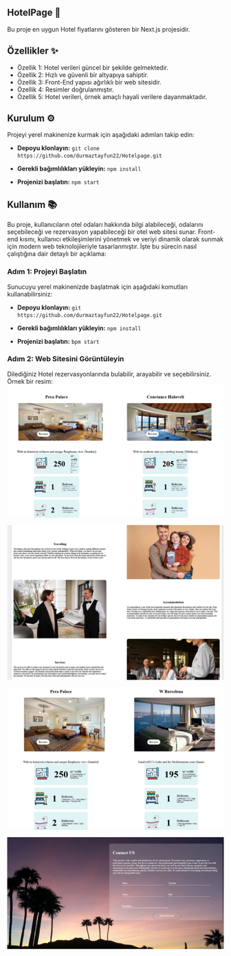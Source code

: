 ﻿## **HotelPage** 🚀
Bu proje en uygun Hotel fiyatlarını gösteren bir Next.js projesidir.
## **Özellikler** ✨

-   Özellik 1: Hotel verileri güncel bir şekilde gelmektedir.
-   Özellik 2: Hızlı ve güvenli bir altyapıya sahiptir.
-   Özellik 3: Front-End yapısı ağırlıklı bir web sitesidir.
-   Özellik 4: Resimler doğrulanmıştır.
-   Özellik 5: Hotel verileri, örnek amaçlı hayali verilere dayanmaktadır.
## **Kurulum** ⚙️

Projeyi yerel makinenize kurmak için aşağıdaki adımları takip edin:
-   **Depoyu klonlayın:**
     `git clone https://github.com/durmaztayfun22/Hotelpage.git` 
    
-   **Gerekli bağımlılıkları yükleyin:**
    `npm install` 
    
-   **Projenizi başlatın:**
    `npm start`
   ## **Kullanım** 📚

Bu proje, kullanıcıların otel odaları hakkında bilgi alabileceği, odalarını seçebileceği ve rezervasyon yapabileceği bir otel web sitesi sunar. Front-end kısmı, kullanıcı etkileşimlerini yönetmek ve veriyi dinamik olarak sunmak için modern web teknolojileriyle tasarlanmıştır. İşte bu sürecin nasıl çalıştığına dair detaylı bir açıklama:

### **Adım 1: Projeyi Başlatın**

Sunucuyu yerel makinenizde başlatmak için aşağıdaki komutları kullanabilirsiniz:
-   **Depoyu klonlayın:**
     `git https://github.com/durmaztayfun22/Hotelpage.git` 
    
-   **Gerekli bağımlılıkları yükleyin:**
    `npm install` 
    
-   **Projenizi başlatın:**
    `bpm start`
  ### **Adım 2: Web Sitesini Görüntüleyin**

Dilediğiniz Hotel rezervasyonlarında bulabilir, arayabilir ve seçebilirsiniz. Örnek bir resim:
![Resim-1](images/readmeImage/resim-1.png)

![Resim-2](images/readmeImage/resim-2.png)

![Resim-3](images/readmeImage/resim-3.png)

![Resim-4](images/readmeImage/resim-4.png)
		

